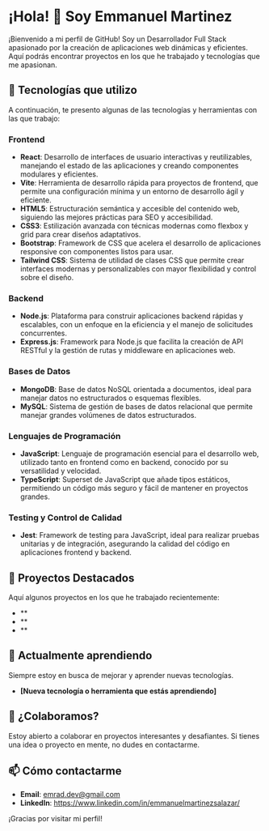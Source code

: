 # ¡Hola! 👋 Soy Emmanuel Martinez

¡Bienvenido a mi perfil de GitHub! Soy un Desarrollador Full Stack apasionado por la creación de aplicaciones web dinámicas y eficientes. Aquí podrás encontrar proyectos en los que he trabajado y tecnologías que me apasionan.

## 🚀 Tecnologías que utilizo

A continuación, te presento algunas de las tecnologías y herramientas con las que trabajo:

### **Frontend**
- **React**: Desarrollo de interfaces de usuario interactivas y reutilizables, manejando el estado de las aplicaciones y creando componentes modulares y eficientes.
- **Vite**: Herramienta de desarrollo rápida para proyectos de frontend, que permite una configuración mínima y un entorno de desarrollo ágil y eficiente.
- **HTML5**: Estructuración semántica y accesible del contenido web, siguiendo las mejores prácticas para SEO y accesibilidad.
- **CSS3**: Estilización avanzada con técnicas modernas como flexbox y grid para crear diseños adaptativos.
- **Bootstrap**: Framework de CSS que acelera el desarrollo de aplicaciones responsive con componentes listos para usar.
- **Tailwind CSS**: Sistema de utilidad de clases CSS que permite crear interfaces modernas y personalizables con mayor flexibilidad y control sobre el diseño.

### **Backend**
- **Node.js**: Plataforma para construir aplicaciones backend rápidas y escalables, con un enfoque en la eficiencia y el manejo de solicitudes concurrentes.
- **Express.js**: Framework para Node.js que facilita la creación de API RESTful y la gestión de rutas y middleware en aplicaciones web.

### **Bases de Datos**
- **MongoDB**: Base de datos NoSQL orientada a documentos, ideal para manejar datos no estructurados o esquemas flexibles.
- **MySQL**: Sistema de gestión de bases de datos relacional que permite manejar grandes volúmenes de datos estructurados.

### **Lenguajes de Programación**
- **JavaScript**: Lenguaje de programación esencial para el desarrollo web, utilizado tanto en frontend como en backend, conocido por su versatilidad y velocidad.
- **TypeScript**: Superset de JavaScript que añade tipos estáticos, permitiendo un código más seguro y fácil de mantener en proyectos grandes.

### **Testing y Control de Calidad**
- **Jest**: Framework de testing para JavaScript, ideal para realizar pruebas unitarias y de integración, asegurando la calidad del código en aplicaciones frontend y backend.

## 💼 Proyectos Destacados

Aquí algunos proyectos en los que he trabajado recientemente:

- **
- **
- **

## 🌱 Actualmente aprendiendo

Siempre estoy en busca de mejorar y aprender nuevas tecnologías.

- **[Nueva tecnología o herramienta que estás aprendiendo]**
  
## 🤝 ¿Colaboramos?

Estoy abierto a colaborar en proyectos interesantes y desafiantes. Si tienes una idea o proyecto en mente, no dudes en contactarme.

## 📫 Cómo contactarme

- **Email**: [emrad.dev@gmail.com](mailto:radames5897@gmail.com)
- **LinkedIn**: https://www.linkedin.com/in/emmanuelmartinezsalazar/
  
¡Gracias por visitar mi perfil!
